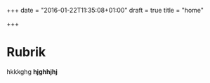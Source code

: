 +++
date = "2016-01-22T11:35:08+01:00"
draft = true
title = "home"

+++
# Rubrik

hkkkghg **hjghhjhj**
